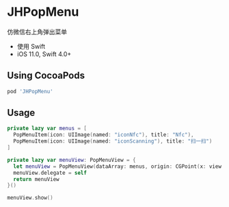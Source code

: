 # JHPopMenu
仿微信右上角弹出菜单

* 使用 Swift
* iOS 11.0, Swift 4.0+

## Using CocoaPods
``` ruby
pod 'JHPopMenu'
```

## Usage

``` swift
private lazy var menus = [
  PopMenuItem(icon: UIImage(named: "iconNfc"), title: "Nfc"),
  PopMenuItem(icon: UIImage(named: "iconScanning"), title: "扫一扫")
]

private lazy var menuView: PopMenuView = {
  let menuView = PopMenuView(dataArray: menus, origin: CGPoint(x: view.frame.width - 152, y: 80), size: CGSize(width: 130, height: 44), direction: .left)
  menuView.delegate = self
  return menuView
}()

menuView.show()

```

